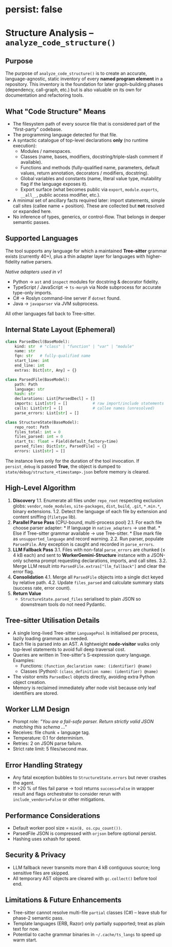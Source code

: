 # persist: false
# Structure Analysis – `analyze_code_structure()`

## Purpose
The purpose of `analyze_code_structure()` is to create an accurate, language-agnostic, static inventory of every **named program element** in a repository. This inventory is the foundation for later graph-building phases (dependency, call-graph, etc.) but is also valuable on its own for documentation and refactoring tools.

## What "Code Structure" Means
* The filesystem path of every source file that is considered part of the "first-party" codebase.
* The programming language detected for that file.
* A syntactic catalogue of top-level declarations **only** (no runtime execution):
  * Modules / namespaces.
  * Classes (name, bases, modifiers, docstring/triple-slash comment if available).
  * Functions and methods (fully-qualified name, parameters, default values, return annotation, decorators / modifiers, docstring).
  * Global variables and constants (name, literal value type, mutability flag if the language exposes it).
  * Export surface (what becomes public via `export`, `module.exports`, `__all__`, public access modifier, etc.).
* A minimal set of ancillary facts required later: import statements, simple call sites (callee name + position). These are collected but **not** resolved or expanded here.
* No inference of types, generics, or control-flow. That belongs in deeper semantic passes.

## Supported Languages
The tool supports any language for which a maintained **Tree-sitter** grammar exists (currently 40+), plus a thin adapter layer for languages with higher-fidelity native parsers.

*Native adapters used in v1*
* Python → `ast` and `inspect` modules for docstring & decorator fidelity.
* TypeScript / JavaScript → `ts-morph` via Node subprocess for accurate type-only imports.
* C# → Roslyn command-line server if `dotnet` found.
* Java → `javaparser` via JVM subprocess.

All other languages fall back to Tree-sitter.

## Internal State Layout (Ephemeral)
```python
class ParsedDecl(BaseModel):
    kind: str  # "class" | "function" | "var" | "module"
    name: str
    fqn: str   # fully-qualified name
    start_line: int
    end_line: int
    extras: Dict[str, Any] = {}

class ParsedFile(BaseModel):
    path: Path
    language: str
    hash: str
    declarations: List[ParsedDecl] = []
    imports: List[str] = []           # raw import/include statements
    calls: List[str] = []             # callee names (unresolved)
    parse_errors: List[str] = []

class StructureState(BaseModel):
    repo_root: Path
    files_total: int = 0
    files_parsed: int = 0
    start_ts: float = Field(default_factory=time)
    parsed_files: Dict[str, ParsedFile] = {}
    errors: List[str] = []
```
The instance lives only for the duration of the tool invocation. If `persist_debug` is passed **True**, the object is dumped to `state/debug/structure_<timestamp>.json` before memory is cleared.

## High-Level Algorithm
1. **Discovery**
   1.1. Enumerate all files under `repo_root` respecting exclusion globs: `vendor`, `node_modules`, `site-packages`, `dist`, `build`, `.git`, `*.min.*`, binary extensions.
   1.2. Detect the language of each file by extension and content sniffing (`filetype` lib).
2. **Parallel Parse Pass** (CPU-bound, multi-process pool)
   2.1. For each file choose parser adapter:
        * If language in `native_adapters` → use that.
        * Else if Tree-sitter grammar available → use Tree-sitter.
        * Else mark file as `unsupported_language` and record warning.
   2.2. Run parser, populate `ParsedFile`. Any exception is caught and recorded in `parse_errors`.
3. **LLM Fallback Pass**
   3.1. Files with non-fatal `parse_errors` are chunked (≤ 4 kB each) and sent to **WorkerGemini-Structure** instance with a JSON-only schema prompt requesting declarations, imports, and call sites.
   3.2. Merge LLM result into `ParsedFile.extras["llm_fallback"]` and clear the error flag.
4. **Consolidation**
   4.1. Merge all `ParsedFile` objects into a single dict keyed by relative path.
   4.2. Update `files_parsed` and calculate summary stats (success rate, error count).
5. **Return Value**
   * `StructureState.parsed_files` serialised to plain JSON so downstream tools do not need Pydantic.

## Tree-sitter Utilisation Details
* A single long-lived Tree-sitter `LanguagePool` is initialised per process, lazily loading grammars as needed.
* Each file is parsed into an AST. A lightweight **node-visitor** walks only top-level statements to avoid full deep traversal cost.
* Queries are written in Tree-sitter's S-expression query language. Examples:
  * Functions: `(function_declaration name: (identifier) @name)`
  * Classes (Python): `(class_definition name: (identifier) @name)`
* The visitor emits `ParsedDecl` objects directly, avoiding extra Python object creation.
* Memory is reclaimed immediately after node visit because only leaf identifiers are stored.

## Worker LLM Design
* Prompt role: _"You are a fail-safe parser. Return strictly valid JSON matching this schema ..."_
* Receives: file chunk + language tag.
* Temperature: 0.1 for determinism.
* Retries: 2 on JSON parse failure.
* Strict rate limit: 5 files/second max.

## Error Handling Strategy
* Any fatal exception bubbles to `StructureState.errors` but never crashes the agent.
* If >20 % of files fail parse → tool returns `success=False` in wrapper result and flags orchestrator to consider rerun with `include_vendors=False` or other mitigations.

## Performance Considerations
* Default worker pool size = `min(8, os.cpu_count())`.
* ParsedFile JSON is compressed with `orjson` before optional persist.
* Hashing uses xxhash for speed.

## Security & Privacy
* LLM fallback never transmits more than 4 kB contiguous source; long sensitive files are skipped.
* All temporary AST objects are cleared with `gc.collect()` before tool end.

## Limitations & Future Enhancements
* Tree-sitter cannot resolve multi-file `partial` classes (C#) – leave stub for phase-2 semantic pass.
* Template languages (ERB, Razor) only partially supported; treat as plain text for now.
* Potential to cache grammar binaries in `~/.cache/ts_langs` to speed up warm start. 